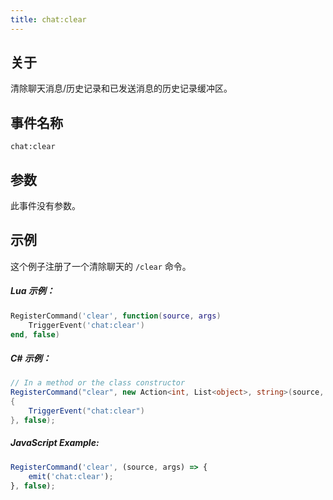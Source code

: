 ```yaml
---
title: chat:clear
---
```


## 关于
清除聊天消息/历史记录和已发送消息的历史记录缓冲区。

## 事件名称
```
chat:clear
```

参数
----------

此事件没有参数。

示例
--------
这个例子注册了一个清除聊天的 `/clear` 命令。

##### Lua 示例：
```lua
RegisterCommand('clear', function(source, args)
    TriggerEvent('chat:clear')
end, false)
```

##### C\# 示例：
```csharp
// In a method or the class constructor
RegisterCommand("clear", new Action<int, List<object>, string>(source, args, raw) =>
{
    TriggerEvent("chat:clear")
}, false);
```

##### JavaScript Example:
```javascript
RegisterCommand('clear', (source, args) => {
    emit('chat:clear');
}, false);
```
